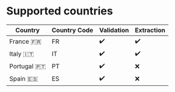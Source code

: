 # Supported countries

| Country                   | Country Code |     Validation     |     Extraction     |
|---------------------------|--------------|--------------------|--------------------|
| France 🇫🇷                 |      FR      | :heavy_check_mark: | :heavy_check_mark: |
| Italy 🇮🇹                  |      IT      | :heavy_check_mark: | :heavy_check_mark: |
| Portugal 🇵🇹               |      PT      | :heavy_check_mark: | :x:                |
| Spain 🇪🇸                  |      ES      | :heavy_check_mark: | :x:                |
